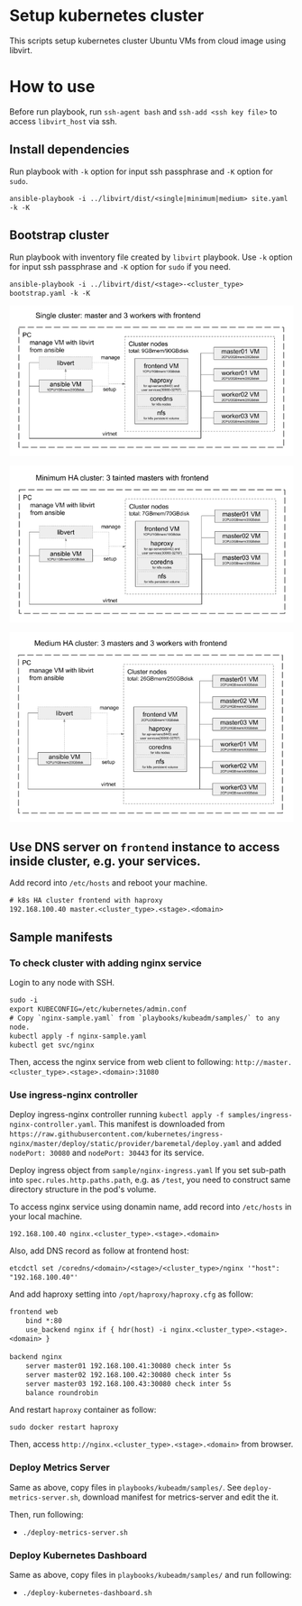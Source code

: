 Setup kubernetes cluster
========================

This scripts setup kubernetes cluster Ubuntu VMs from cloud image using libvirt.

# How to use

Before run playbook, run `ssh-agent bash` and `ssh-add <ssh key file>` to access `libvirt_host` via ssh.

## Install dependencies

Run playbook with `-k` option for input ssh passphrase and `-K` option for `sudo`.
```
ansible-playbook -i ../libvirt/dist/<single|minimum|medium> site.yaml -k -K
```

## Bootstrap cluster

Run playbook with inventory file created by `libvirt` playbook.
Use `-k` option for input ssh passphrase and `-K` option for `sudo` if you need.
```
ansible-playbook -i ../libvirt/dist/<stage>-<cluster_type> bootstrap.yaml -k -K
```

![k8s-ha-cluster](k8s-cluster-single.png)

![k8s-ha-cluster](k8s-ha-cluster-minimum.png)

![k8s-ha-cluster](k8s-ha-cluster-medium.png)

## Use DNS server on `frontend` instance to access inside cluster, e.g. your services.

Add record into `/etc/hosts` and reboot your machine.

```
# k8s HA cluster frontend with haproxy
192.168.100.40 master.<cluster_type>.<stage>.<domain>
```

## Sample manifests

### To check cluster with adding nginx service

Login to any node with SSH.
```
sudo -i
export KUBECONFIG=/etc/kubernetes/admin.conf
# Copy `nginx-sample.yaml` from `playbooks/kubeadm/samples/` to any node.
kubectl apply -f nginx-sample.yaml
kubectl get svc/nginx
```

Then, access the nginx service from web client to following:
`http://master.<cluster_type>.<stage>.<domain>:31080`

### Use ingress-nginx controller

Deploy ingress-nginx controller running `kubectl apply -f samples/ingress-nginx-controller.yaml`.
This manifest is downloaded from `https://raw.githubusercontent.com/kubernetes/ingress-nginx/master/deploy/static/provider/baremetal/deploy.yaml` and added `nodePort: 30080` and `nodePort: 30443` for its service.

Deploy ingress object from `sample/nginx-ingress.yaml`
If you set sub-path into `spec.rules.http.paths.path`, e.g. as `/test`, you need to construct same directory structure in the pod's volume.

To access nginx service using donamin name, add record into `/etc/hosts` in your local machine.
```
192.168.100.40 nginx.<cluster_type>.<stage>.<domain>
```
Also, add DNS record as follow at frontend host:
```
etcdctl set /coredns/<domain>/<stage>/<cluster_type>/nginx '"host": "192.168.100.40"'
```
And add haproxy setting into `/opt/haproxy/haproxy.cfg` as follow:
```
frontend web
    bind *:80
    use_backend nginx if { hdr(host) -i nginx.<cluster_type>.<stage>.<domain> }

backend nginx
    server master01 192.168.100.41:30080 check inter 5s
    server master02 192.168.100.42:30080 check inter 5s
    server master03 192.168.100.43:30080 check inter 5s
    balance roundrobin
```
And restart `haproxy` container as follow:
```
sudo docker restart haproxy
```
Then, access `http://nginx.<cluster_type>.<stage>.<domain>` from browser.

### Deploy Metrics Server
Same as above, copy files in `playbooks/kubeadm/samples/`.
See `deploy-metrics-server.sh`, download manifest for metrics-server and edit the it.

Then, run following:
* `./deploy-metrics-server.sh`

### Deploy Kubernetes Dashboard

Same as above, copy files in `playbooks/kubeadm/samples/` and run following:
* `./deploy-kubernetes-dashboard.sh`
